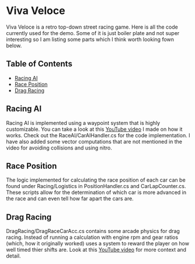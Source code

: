 # Viva Veloce

Viva Veloce is a retro top-down street racing game. Here is all the code currently used for the demo. Some of it is just boiler plate and not super interesting so I am listing some parts which I think worth looking fown below.

## Table of Contents
- [Racing AI](#racing-ai)
- [Race Position](#race-position)
- [Drag Racing](#drag-racing)


## Racing AI
Racing AI is implemented using a waypoint system that is highly customizable. You can take a look at this [YouTube video](https://www.youtube.com/watch?v=aC5FqIoWeMA&t=42s&ab_channel=YakamozStudios) I made on how it works. 
Check out the RaceAI/CarAIHandler.cs for the code implementation. I have also added some vector computations that are not mentioned in the video for avoiding collisions and using nitro.

## Race Position
The logic implemented for calculating the race position of each car can be found under Racing/Logistics in PositionHandler.cs and CarLapCounter.cs. These scripts allow for the determination of which car is more advanced in the race and can even tell how far apart the cars are.

## Drag Racing
DragRacing/DragRaceCarAcc.cs contains some arcade physics for drag racing. Instead of running a calculation with engine rpm and gear ratios (which, how it originally worked) uses a system to reward the player on how well timed thier shifts are.
Look at this [YouTube video](https://www.youtube.com/watch?v=9Vi99Y8iU6s&ab_channel=YakamozStudios) for more context and detail.
